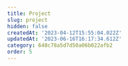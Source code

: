 ```yaml
---
title: Project
slug: project
hidden: false
createdAt: '2023-04-12T15:55:04.022Z'
updatedAt: '2023-06-16T16:17:34.612Z'
category: 648c78a5d7d50a06b022afb2
order: 5
---
```

